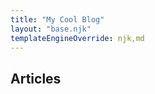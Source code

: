 ```yaml
---
title: "My Cool Blog"
layout: "base.njk"
templateEngineOverride: njk,md
---
```


<!-- 0. HTML -->

## Articles

<div id="content">
</div>

<!-- 1. Only share articles with logged in users -->
<script>
// Assumes user is already logged in
  let contentElement = document.getElementById('content');
  const articles = `<ul>
  {% for article in collections.articles %}
  <li><a href="{{ article.url }}">{{ article.data.title }}</li>
  {% endfor %}
  </ul>`;
  const loginMessage = `Please log in to see my blog!`;

  try {
    magic.user.getMetadata();
    contentElement.innerHTML = articles;
    } catch {
      // Handle errors if required!
      contentElement.innerHTML = loginMessage;
      }
</script>
